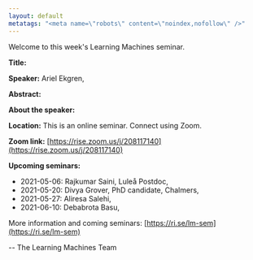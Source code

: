 ```yaml
---
layout: default
metatags: "<meta name=\"robots\" content=\"noindex,nofollow\" />"
---
```

Welcome to this week's Learning Machines seminar.

**Title:** 

**Speaker:** Ariel Ekgren, 

**Abstract:** 

**About the speaker:** 

**Location:** This is an online seminar. Connect using Zoom.

**Zoom link:** [https://rise.zoom.us/j/208117140](https://rise.zoom.us/j/208117140)

**Upcoming seminars:**

* 2021-05-06: Rajkumar Saini, Luleå Postdoc, 
* 2021-05-20: Divya Grover, PhD candidate, Chalmers, 
* 2021-05-27: Aliresa Salehi, 
* 2021-06-10: Debabrota Basu, 

More information and coming seminars: [https://ri.se/lm-sem](https://ri.se/lm-sem)

-- The Learning Machines Team

